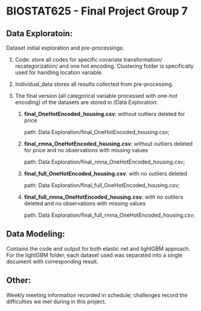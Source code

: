 # BIOSTAT625 - Final Project Group 7

## Data Exploratoin:
Dataset initial exploration and pre-processings:

1. Code: store all codes for specific covariate transformation/ recategorization/ and one hot encoding. Clustering folder is specifically used for handling location variable.

2. Individual_data stores all results collected from pre-processing.

3. The final version (all categorical variable processed with one-hot encoding) of the datasets are stored in /Data Exploration:
   
   1) **final_OneHotEncoded_housing.csv**: without outliers deleted for price

      path: Data Exploration/final_OneHotEncoded_housing.csv;
  
   2) **final_rmna_OneHotEncoded_housing.csv**: without outliers deleted for price and no observations with missing values

       path: Data Exploration/final_rmna_OneHotEncoded_housing.csv;
      
   3) **final_full_OneHotEncoded_housing.csv**: with no outliers deleted
  
      path: Data Exploration/final_full_OneHotEncoded_housing.csv;
      
   4) **final_full_rmna_OneHotEncoded_housing.csv**: with no outliers deleted and no observations with missing values
  
      path: Data Exploration/final_full_rmna_OneHotEncoded_housing.csv;

## Data Modeling:

Contains the code and output for both elastic net and lightGBM approach. For the lightGBM folder, each dataset used was separated into a single document with corresponding result.


## Other:

Weekly meeting information recorded in schedule; challenges record the difficulties we met during in this project.
